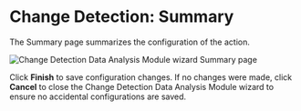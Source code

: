 # Change Detection: Summary

The Summary page summarizes the configuration of the action.

![Change Detection Data Analysis Module wizard Summary page](/img/versioned_docs/accessanalyzer_11.6/accessanalyzer/admin/datacollector/adinventory/summary.webp)

Click **Finish** to save configuration changes. If no changes were made, click **Cancel** to close
the Change Detection Data Analysis Module wizard to ensure no accidental configurations are saved.
